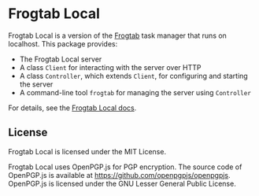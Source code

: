 # Frogtab Local

Frogtab Local is a version of the [Frogtab](https://frogtab.com) task manager that runs on localhost. This package provides:

  - The Frogtab Local server
  - A class `Client` for interacting with the server over HTTP
  - A class `Controller`, which extends `Client`, for configuring and starting the server
  - A command-line tool `frogtab` for managing the server using `Controller`

For details, see the [Frogtab Local docs](https://github.com/dwilding/frogtab/blob/main/local/README.md#frogtab-local).


## License

Frogtab Local is licensed under the MIT License.

Frogtab Local uses OpenPGP.js for PGP encryption. The source code of OpenPGP.js is available at https://github.com/openpgpjs/openpgpjs. OpenPGP.js is licensed under the GNU Lesser General Public License.